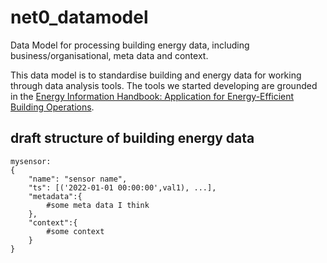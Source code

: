 # net0_datamodel
Data Model for processing building energy data, including business/organisational, meta data and context.

This data model is to standardise building and energy data for working through data analysis tools. The tools we started developing are grounded in the [Energy Information Handbook: Application for Energy-Efficient Building Operations](https://buildings.lbl.gov/publications/energy-information-handbook).

## draft structure of building energy data
```
mysensor:
{
    "name": "sensor name",
    "ts": [('2022-01-01 00:00:00',val1), ...],
    "metadata":{
        #some meta data I think
    },
    "context":{
        #some context 
    }
}
```